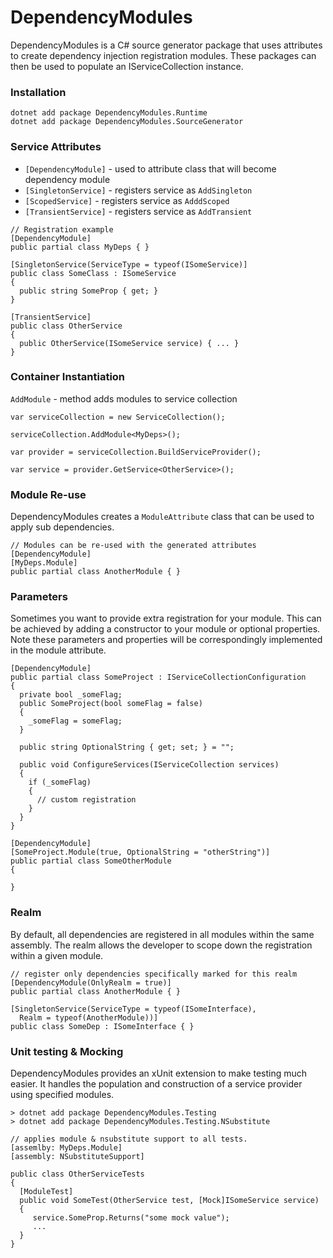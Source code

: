 # DependencyModules

DependencyModules is a C# source generator package that uses attributes to create
dependency injection registration modules. These packages can then be used to populate 
an IServiceCollection instance.

### Installation

```
dotnet add package DependencyModules.Runtime
dotnet add package DependencyModules.SourceGenerator
```

### Service Attributes 

* `[DependencyModule]` - used to attribute class that will become dependency module
* `[SingletonService]` - registers service as `AddSingleton`
* `[ScopedService]` - registers service as `AdddScoped`
* `[TransientService]` - registers service as `AddTransient`

```
// Registration example
[DependencyModule]
public partial class MyDeps { }

[SingletonService(ServiceType = typeof(ISomeService)]
public class SomeClass : ISomeService 
{ 
  public string SomeProp { get; }
}

[TransientService]
public class OtherService
{
  public OtherService(ISomeService service) { ... }
}
```
### Container Instantiation

`AddModule` - method adds modules to service collection

```
var serviceCollection = new ServiceCollection();

serviceCollection.AddModule<MyDeps>();

var provider = serviceCollection.BuildServiceProvider();

var service = provider.GetService<OtherService>();
```

### Module Re-use

DependencyModules creates a `ModuleAttribute` class that can be used to apply sub dependencies.

```
// Modules can be re-used with the generated attributes
[DependencyModule]
[MyDeps.Module]
public partial class AnotherModule { }
```

### Parameters

Sometimes you want to provide extra registration for your module. 
This can be achieved by adding a constructor to your module or optional properties. 
Note these parameters and properties will be correspondingly implemented in the module attribute.

```
[DependencyModule]
public partial class SomeProject : IServiceCollectionConfiguration 
{
  private bool _someFlag;
  public SomeProject(bool someFlag = false)
  {
    _someFlag = someFlag;
  }
  
  public string OptionalString { get; set; } = "";
  
  public void ConfigureServices(IServiceCollection services) 
  {
    if (_someFlag) 
    {
      // custom registration
    } 
  }
}

[DependencyModule]
[SomeProject.Module(true, OptionalString = "otherString")]
public partial class SomeOtherModule 
{

}
```

### Realm

By default, all dependencies are registered in all modules within the same assembly. 
The realm allows the developer to scope down the registration within a given module.

```
// register only dependencies specifically marked for this realm
[DependencyModule(OnlyRealm = true)]
public partial class AnotherModule { }

[SingletonService(ServiceType = typeof(ISomeInterface), 
  Realm = typeof(AnotherModule))]
public class SomeDep : ISomeInterface { }
```

### Unit testing & Mocking

DependencyModules provides an xUnit extension to make testing much easier. 
It handles the population and construction of a service provider using specified modules.

```
> dotnet add package DependencyModules.Testing
> dotnet add package DependencyModules.Testing.NSubstitute

// applies module & nsubstitute support to all tests.
[assemlby: MyDeps.Module]
[assembly: NSubstituteSupport]

public class OtherServiceTests 
{
  [ModuleTest]
  public void SomeTest(OtherService test, [Mock]ISomeService service)
  {
     service.SomeProp.Returns("some mock value");
     ...
  }
}
```
